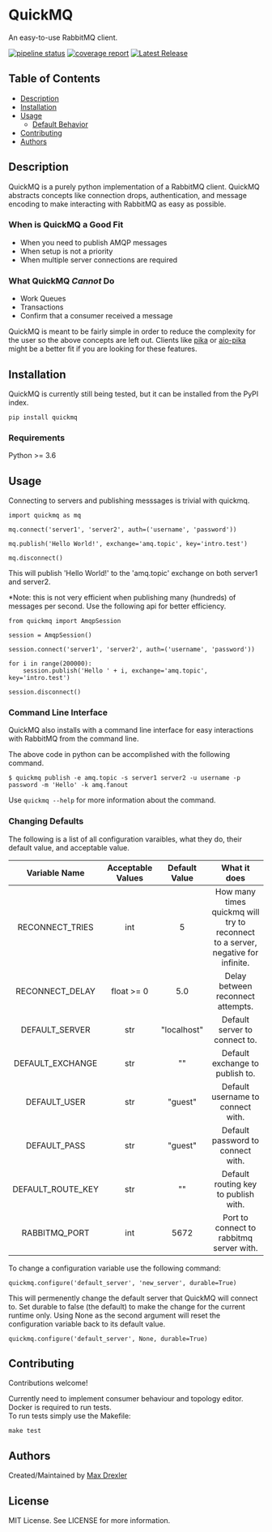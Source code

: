# QuickMQ

An easy-to-use RabbitMQ client.

[![pipeline status](https://gitlab.ssec.wisc.edu/mdrexler/easymq/badges/main/pipeline.svg)](https://gitlab.ssec.wisc.edu/mdrexler/easymq/-/commits/main)
[![coverage report](https://gitlab.ssec.wisc.edu/mdrexler/easymq/badges/main/coverage.svg)](https://gitlab.ssec.wisc.edu/mdrexler/easymq/-/commits/main)
[![Latest Release](https://gitlab.ssec.wisc.edu/mdrexler/easymq/-/badges/release.svg)](https://gitlab.ssec.wisc.edu/mdrexler/easymq/-/releases)


## Table of Contents

* [Description](#description)
* [Installation](#installation)
* [Usage](#usage)
    * [Default Behavior](#changing-defaults)
* [Contributing](#contributing)
* [Authors](#authors)


## Description

QuickMQ is a purely python implementation of a RabbitMQ client. QuickMQ abstracts concepts like connection drops, authentication, and message encoding to make interacting with RabbitMQ as easy as possible.  

### When is QuickMQ a Good Fit
* When you need to publish AMQP messages
* When setup is not a priority
* When multiple server connections are required

### What QuickMQ ***Cannot*** Do

* Work Queues
* Transactions
* Confirm that a consumer received a message

QuickMQ is meant to be fairly simple in order to reduce the complexity for the user so the above concepts are left out. Clients like [pika](https://github.com/pika/pika) or [aio-pika](https://github.com/mosquito/aio-pika) might be a better fit if you are looking for these features.

## Installation

QuickMQ is currently still being tested, but it can be installed from the PyPI index.

```
pip install quickmq
```

### Requirements

Python >= 3.6

## Usage

Connecting to servers and publishing messsages is trivial with quickmq.
```
import quickmq as mq

mq.connect('server1', 'server2', auth=('username', 'password'))

mq.publish('Hello World!', exchange='amq.topic', key='intro.test')

mq.disconnect()
```

This will publish 'Hello World!' to the 'amq.topic' exchange on both server1 and server2.

*Note: this is not very efficient when publishing many (hundreds) of messages per second. Use the following api for better efficiency.

```
from quickmq import AmqpSession

session = AmqpSession()

session.connect('server1', 'server2', auth=('username', 'password'))

for i in range(200000):
    session.publish('Hello ' + i, exchange='amq.topic', key='intro.test')

session.disconnect()
```

### Command Line Interface

QuickMQ also installs with a command line interface for easy interactions with RabbitMQ from the command line.


The above code in python can be accomplished with the following command.
```
$ quickmq publish -e amq.topic -s server1 server2 -u username -p password -m 'Hello' -k amq.fanout
```

Use `quickmq --help` for more information about the command.


### Changing Defaults

The following is a list of all configuration varaibles, what they do, their default value, and acceptable value.

| Variable Name    | Acceptable Values | Default Value | What it does |
|:----------------:|:-----------------:|:------------:|:------------:|
| RECONNECT_TRIES  | int  | 5   | How many times quickmq will try to reconnect to a server, negative for infinite.
| RECONNECT_DELAY  | float >= 0  | 5.0 | Delay between reconnect attempts.
| DEFAULT_SERVER   |     str     | "localhost" |Default server to connect to.
| DEFAULT_EXCHANGE |     str     | ""  | Default exchange to publish to.
| DEFAULT_USER     |     str     | "guest" | Default username to connect with.
| DEFAULT_PASS     |     str     | "guest" | Default password to connect with.
|DEFAULT_ROUTE_KEY |     str     |   ""    | Default routing key to publish with.
| RABBITMQ_PORT    |     int     |  5672   | Port to connect to rabbitmq server with.

To change a configuration variable use the following command:

```
quickmq.configure('default_server', 'new_server', durable=True)
```

This will permenently change the default server that QuickMQ will connect to. Set durable to false (the default) to make the change for the current runtime only. Using None as the second argument will reset the configuration variable back to its default value. 

```
quickmq.configure('default_server', None, durable=True)
```

## Contributing

Contributions welcome!  

Currently need to implement consumer behaviour and topology editor.  
Docker is required to run tests.  
To run tests simply use the Makefile:

```
make test
```

## Authors

Created/Maintained by [Max Drexler](mailto:mndrexler@wisc.edu)

## License

MIT License. See LICENSE for more information.


